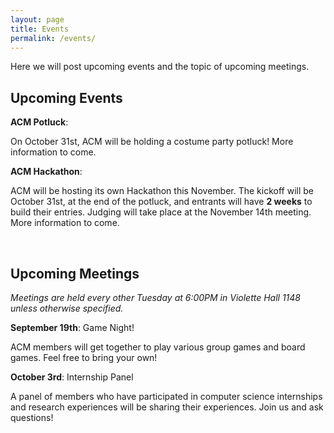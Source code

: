 ```yaml
---
layout: page
title: Events
permalink: /events/
---
```


Here we will post upcoming events and the topic of upcoming meetings. 



## Upcoming Events

**ACM Potluck**: 

On October 31st, ACM will be holding a costume party potluck! More information to come. 

**ACM Hackathon**: 

ACM will be hosting its own Hackathon this November. The kickoff will be October 31st, at the end of the potluck, and entrants will have **2 weeks** to build their entries. Judging will take place at the November 14th meeting. More information to come. 


<br/>


## Upcoming Meetings

*Meetings are held every other Tuesday at 6:00PM in Violette Hall 1148 unless otherwise specified.*

**September 19th**: Game Night! 

ACM members will get together to play various group games and board games. Feel free to bring your own! 

**October 3rd**: Internship Panel

A panel of members who have participated in computer science internships and research experiences will be sharing their experiences. Join us and ask questions! 



[HT]: {{site.baseurl}}/hacktruman/
[HI]: https://hackisu.org
[SH]: https://hackathon.mst.edu
[RT]: https://www.eventbrite.com/e/shamhacks-2018-tickets-39820147132
[BI]: https://bsidesiowa.com
[HUI]: https://bigdata.uiowa.edu/
[TH]: http://tigerhacks.missouri.edu/
[prereg]: https://docs.google.com/forms/d/e/1FAIpQLSchsn5GW4XCcQAdmWlcy_RlRr8HXViZeXF0hDagANh5dkHEhQ/viewform
[S&T]: https://pickhacks.io/
[S&T_location]: https://www.google.com/maps/place/Havener+Center/@38.1959288,-91.9552169,9z/data=!4m5!3m4!1s0x87da54c8a1cb72e5:0x5433f63da26259b6!8m2!3d37.9548037!4d-91.7763536?shorturl=1
[SO]: https://www.soinc.org/game-b